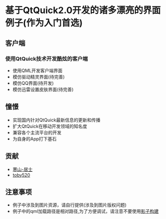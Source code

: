 ﻿# 基于QtQuick2.0开发的诸多漂亮的界面例子(作为入门首选)

## 客户端

### 使用QtQuick技术开发酷炫的客户端
* 使用QML开发客户端界面
* 模仿驱动精灵界面(待完善)
* 模仿QQ界面(待开发)
* 模仿迅雷设置皮肤界面(待完善)


## 憧憬

* 实现国内针对QtQuick最新信息的更新和传播
* 扩大QtQuick在移动开发领域的知名度
* 兼容各个主流平台的开发
* 为自身的App打下基石



## 贡献

* [寒山-居士](https://github.com/toby20130333)
* [toby520](www.heilqt.com)


## 注意事项
* 例子中涉及到图片资源，请自行提供(涉及到图片版权问题)
* 例子中的qml加载路径是相对路径,为了方便调试，请注意不要使用[影子构建](http://www.cnblogs.com/menlsh/archive/2012/07/30/2615974.html)